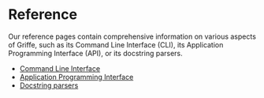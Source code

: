 # Reference

Our reference pages contain comprehensive information on various aspects of Griffe, such as its Command Line Interface (CLI), its Application Programming Interface (API), or its docstring parsers.

- [Command Line Interface](reference/cli.md)
- [Application Programming Interface](reference/api.md)
- [Docstring parsers](reference/docstrings.md)
